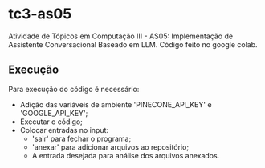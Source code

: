# tc3-as05
Atividade de Tópicos em Computação III - AS05: Implementação de Assistente Conversacional Baseado em LLM.
Código feito no google colab.

## Execução
Para execução do código é necessário:
- Adição das variáveis de ambiente 'PINECONE_API_KEY' e 'GOOGLE_API_KEY';
- Executar o código;
- Colocar entradas no input:
  - 'sair' para fechar o programa;
  - 'anexar' para adicionar arquivos ao repositório;
  - A entrada desejada para análise dos arquivos anexados.
